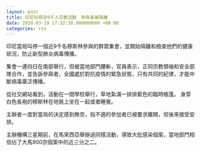 ```yaml
---
layout: post
title: 印尼叫停涉9千人宗教活動　參與者被隔離
date: 2020-03-19 17:32:38.000000000 +08:00
categories: rss
---
```


印尼當局叫停一個近9千名穆斯林參與的群眾集會，並開始隔離和檢查他們的健康狀況，防止新型肺炎病毒傳播。

集會一連四日在南部舉行，但被當地部門腰斬，官員表示，正同宗教領袖和安全部隊合作，並告訴參與者，全國處於對抗疫情的緊急狀態，只有共同的紀律，才能中斷病毒廣泛傳播。

從社交網站看到，活動在一間學校舉行，草地紮滿一排排藍色的臨時帳篷。 身穿白色長袍的穆斯林在地氈上坐在一起或者睡覺。

主辦者一度對當局的決定感到無奈，指不適的參加者已被要求離開，但後來接受安排。

主辦機構三星期前，在馬來西亞舉辦過同樣活動，導致大批感染個案，當地部門相信佔了大馬900宗個案中的近三分之二。

